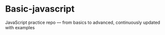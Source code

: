 # Basic-javascript
JavaScript practice repo — from basics to advanced, continuously updated with examples
